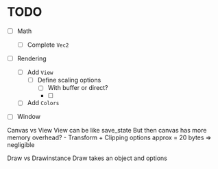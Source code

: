 # TODO

- [ ] Math
    - [ ] Complete `Vec2`

- [ ] Rendering
    - [ ] Add `View`
        - [ ] Define scaling options
            - [ ] With buffer or direct?
            - [ ] 
    - [ ] Add `Colors`

- [ ] Window


Canvas vs View 
    View can be like save_state
    But then canvas has more memory overhead?
        - Transform + Clipping options approx = 20 bytes => negligible

Draw vs Drawinstance
    Draw takes an object and options
